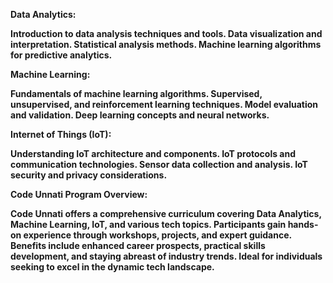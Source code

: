<b><b> Data Analytics: </b>
 
Introduction to data analysis techniques and tools.
Data visualization and interpretation.
Statistical analysis methods.
Machine learning algorithms for predictive analytics.

Machine Learning:

Fundamentals of machine learning algorithms.
Supervised, unsupervised, and reinforcement learning techniques.
Model evaluation and validation.
Deep learning concepts and neural networks.

Internet of Things (IoT):

Understanding IoT architecture and components.
IoT protocols and communication technologies.
Sensor data collection and analysis.
IoT security and privacy considerations.


Code Unnati Program Overview:

Code Unnati offers a comprehensive curriculum covering Data Analytics, Machine Learning, IoT, and various tech topics. Participants gain hands-on experience through workshops, projects, and expert guidance. Benefits include enhanced career prospects, practical skills development, and staying abreast of industry trends. Ideal for individuals seeking to excel in the dynamic tech landscape.
